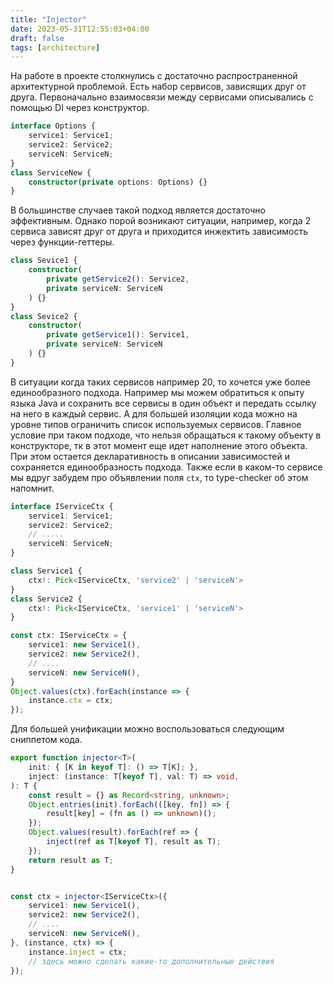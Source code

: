 ```yaml
---
title: "Injector"
date: 2023-05-31T12:55:03+04:00
draft: false
tags: [architecture]
---
```


На работе в проекте столкнулись с достаточно распространенной архитектурной проблемой. Есть набор сервисов, зависящих друг от друга. Первоначально взаимосвязи между сервисами описывались c помощью DI через конструктор.
```ts
interface Options {
	service1: Service1;
	service2: Service2;
	serviceN: ServiceN;
}
class ServiceNew {
	constructor(private options: Options) {}
}
```

В большинстве случаев такой подход является достаточно эффективным. Однако порой возникают ситуации, например, когда 2 сервиса зависят друг от друга и приходится инжектить зависимость через функции-геттеры.
```ts
class Sevice1 {
	constructor(
		private getService2(): Service2,
		private serviceN: ServiceN
	) {}
}
class Sevice2 {
	constructor(
		private getService1(): Service1,
		private serviceN: ServiceN
	) {}
}
```
В ситуации когда таких сервисов например 20, то хочется уже более единообразного подхода. Например мы можем обратиться к опыту языка Java и сохранить все сервисы в один объект и передать ссылку на него в каждый сервис. А для большей изоляции кода можно на уровне типов ограничить список используемых сервисов. Главное условие при таком подходе, что нельзя обращаться к такому объекту в конструкторе, тк в этот момент еще идет наполнение этого объекта. При этом остается декларативность в описании зависимостей и сохраняется единообразность подхода. Также если в каком-то сервисе мы вдруг забудем про объявлении поля `ctx`, то type-checker об этом напомнит.
```ts
interface IServiceCtx {
	service1: Service1;
	service2: Service2;
	// .....
	serviceN: ServiceN;
}

class Service1 {
	ctx!: Pick<IServiceCtx, 'service2' | 'serviceN'>
}
class Service2 {
	ctx!: Pick<IServiceCtx, 'service1' | 'serviceN'>
}

const ctx: IServiceCtx = {
	service1: new Service1(),
	service2: new Service2(),
	// ....
	serviceN: new ServiceN(),
}
Object.values(ctx).forEach(instance => {
	instance.ctx = ctx;
});
```

Для большей унификации можно воспользоваться следующим сниппетом кода.
```ts
export function injector<T>(
	init: { [K in keyof T]: () => T[K]; },
	inject: (instance: T[keyof T], val: T) => void,
): T {
	const result = {} as Record<string, unknown>;
	Object.entries(init).forEach(([key, fn]) => {
		result[key] = (fn as () => unknown)();
	});
	Object.values(result).forEach(ref => {
		inject(ref as T[keyof T], result as T);
	});
	return result as T;
}


const ctx = injector<IServiceCtx>({
	service1: new Service1(),
	service2: new Service2(),
	// ....
	serviceN: new ServiceN(),
}, (instance, ctx) => {
	instance.inject = ctx;
	// здесь можно сделать какие-то дополнительные действия
});
```

